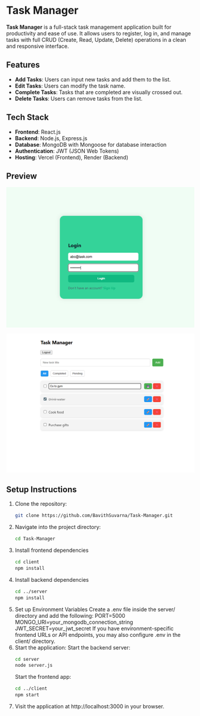 # Task Manager

**Task Manager** is a full-stack task management application built for productivity and ease of use. It allows users to register, log in, and manage tasks with full CRUD (Create, Read, Update, Delete) operations in a clean and responsive interface.

## Features

- **Add Tasks**: Users can input new tasks and add them to the list.
- **Edit Tasks**: Users can modify the task name.
- **Complete Tasks**: Tasks that are completed are visually crossed out.
- **Delete Tasks**: Users can remove tasks from the list.

## Tech Stack

- **Frontend**: React.js
- **Backend**: Node.js, Express.js
- **Database**: MongoDB with Mongoose for database interaction
- **Authentication**: JWT (JSON Web Tokens)
- **Hosting**: Vercel (Frontend), Render (Backend)


## Preview

![Login](public/Login.png)

![Task](public/Task.png)

## Setup Instructions

1. Clone the repository:
   ```bash
   git clone https://github.com/BavithSuvarna/Task-Manager.git
   ```
2. Navigate into the project directory:
   ```bash
   cd Task-Manager
   ```
3. Install frontend dependencies
   ```bash
   cd client
   npm install
   ```
4. Install backend dependencies
   ```bash
   cd ../server
   npm install
   ```
5. Set up Environment Variables
     Create a .env file inside the server/ directory and add the following:
       PORT=5000
       MONGO_URI=your_mongodb_connection_string
       JWT_SECRET=your_jwt_secret
     If you have environment-specific frontend URLs or API endpoints, you may also configure .env in the client/ directory.
6. Start the application:
     Start the backend server:
     ```bash
     cd server
     node server.js
     ```
     Start the frontend app:
     ```bash
     cd ../client
     npm start
     ```
7. Visit the application at http://localhost:3000 in your browser.
